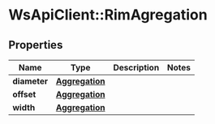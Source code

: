 # WsApiClient::RimAgregation

## Properties
Name | Type | Description | Notes
------------ | ------------- | ------------- | -------------
**diameter** | [**Aggregation**](Aggregation.md) |  | 
**offset** | [**Aggregation**](Aggregation.md) |  | 
**width** | [**Aggregation**](Aggregation.md) |  | 


